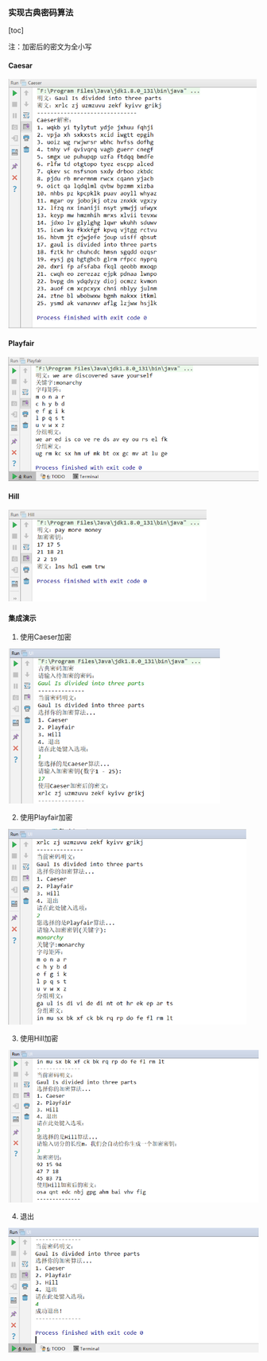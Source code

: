### 实现古典密码算法

[toc]

注：加密后的密文为全小写

#### Caesar

<img src=".\images\Caeser.png" alt="image-20221006172314991" style="zoom: 67%;" />

#### Playfair

<img src=".\images\Playfair.png" alt="image-20221006172136035" style="zoom:67%;" />

#### Hill

<img src=".\images\Hill.png" alt="image-20221006172445346" style="zoom: 67%;" />

#### 集成演示

1. 使用Caeser加密

<img src=".\images\CaeserUi.png" alt="image-20221006173732130" style="zoom:67%;" />

2. 使用Playfair加密

<img src=".\images\PlayfairUi.png" alt="image-20221006173834556" style="zoom:67%;" />

3. 使用Hill加密

<img src=".\images\HillUi.png" alt="image-20221006173928295" style="zoom:67%;" />

4. 退出

<img src=".\images\Exit.png" alt="image-20221006174014655" style="zoom:67%;" />
